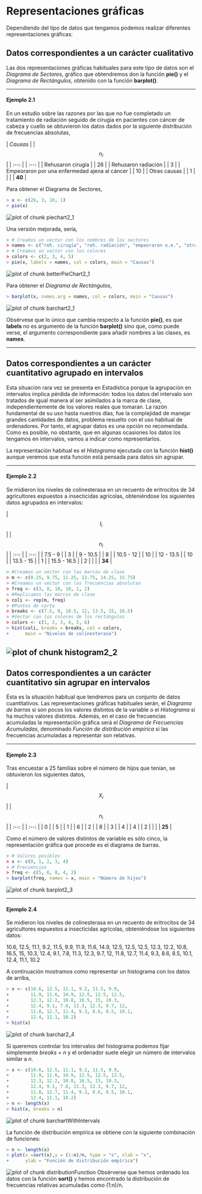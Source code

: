 
# Representaciones gráficas

Dependiendo del tipo de datos que tengamos podemos realizar diferentes representaciones gráficas:

## Datos correspondientes a un carácter cualitativo

Las dos representaciones gráficas habituales para este tipo de datos son el _Diagrama de Sectores_, gráfico que obtendremos don la función __pie()__ y el _Diagrama de Rectángulos_, obtenido con la función __barplot()__.

---
#### Ejemplo 2.1

En un estudio sobre las razones por las que no fue completado un tratamiento de radiación seguido de cirugía en pacientes con cáncer de cabeza y cuello se obtuvieron los datos dados por la siguiente distribución de frecuencias absolutas,

| _Causas_ | | $$n_{i}$$ |
| :--: | | :--: |
| Rehusaron cirugía | | 26 |
| Rehusaron radiación | | 3 |
| Empeoraron por una enfermedad ajena al cáncer | | 10 |
| Otras causas | | 1 |
|  | | __40__ |

Para obtener el Diagrama de Sectores,


```r
> x <- c(26, 3, 10, 1)
> pie(x)
```

![plot of chunk piechart2_1](figure/piechart2_1-1.png)

Una versión mejorada, sería,

 

```r
> # Creamos un vector con los nombres de los sectores
> names <- c("reh. cirugía", "reh. radiación", "empeoraron o.e.", "otras")
> # Creamos un vector con los colores
> colors <- c(2, 3, 4, 5)
> pie(x, labels = names, col = colors, main = "Causas")
```

![plot of chunk betterPieChart2_1](figure/betterPieChart2_1-1.png)

Para obtener el _Diagrama de Rectángulos_,

```r
> barplot(x, names.arg = names, col = colors, main = "Causas")
```

![plot of chunk barchart2_1](figure/barchart2_1-1.png)

Obsérvese que lo único que cambia respecto a la función __pie()__, es que __labels__ no es argumento de la función __barplot()__ sino que, como puede verse, el argumento correspondiente para añadir nombres a las clases, es __names__.

---

## Datos correspondientes a un carácter cuantitativo agrupado en intervalos

Esta situación rara vez se presenta en Estadística porque la agrupación en intervalos implica pérdida de información: todos los datos del intervalo son tratados de igual manera al ser asimilados a la marca de clase, independientemente de los valores reales que tomaran. La razón fundamental de su uso hasta nuestros días, fue la complejidad de manejar grandes cantidades de datos, problema resuelto con el uso habitual de ordenadores. Por tanto, el agrupar datos es una opción no recomendada. Como es posible, no obstante, que en algunas ocasiones los datos los tengamos en intervalos, vamos a indicar como representarlos.

La representación habitual es el _Histograma_ ejecutada con la función __hist()__ aunque veremos que esta función está pensada para datos sin agrupar.

---

#### Ejemplo 2.2

Se midieron los niveles de colinesterasa en un recuento de eritrocitos de 34 agricultores expuestos a insecticidas agrícolas, obteniéndose los siguientes datos agrupados en intervalos:


| $$I_{i}$$ | | $$n_{i}$$ |
| :--: | | :--: |
| 7.5 - 9 | | 3 |
| 9 - 10.5 | | 8 |
| 10.5 - 12 | | 10 |
| 12 - 13.5 | | 10 |
| 13.5 - 15 | | 1 |
| 15.5 - 16.5 | | 2 |
|    | | __34__ |


```r
> #Creamos un vector con las marcas de clase
> m <- c(8.25, 9.75, 11.25, 12.75, 14.25, 15.75)
> #Creamos un vector con las frecuencias absolutas
> freq <- c(3, 8, 10, 10, 1, 2)
> #Replicamos las marcas de clase
> coli <- rep(m, freq)
> #Puntos de corte
> breaks <- c(7.5, 9, 10.5, 12, 13.5, 15, 16.5)
> #Vector con los colores de los rectángulos
> colors <- c(1, 2, 3, 4, 5, 6)
> hist(coli, breaks = breaks, col = colors,
+      main = "Niveles de colinesterasa")
```

![plot of chunk histogram2_2](figure/histogram2_2-1.png)
---

## Datos correspondientes a un carácter cuantitativo sin agrupar en intervalos

Ésta es la situación habitual que tendremos para un conjunto de datos cuantitativos. Las representaciones gráficas habituales serán, el _Diagrama de barras_ si son pocos los valores distintos de la variable o el _Histograma_ si ha muchos valores distintos. Además, en el caso de frecuencias acumuladas la representación gráfica será el _Diagrama de Frecuencias Acumuladas_, denominado _Función de distribución empírica_ si las frecuencias acumuladas a representar son relativas.

---
#### Ejemplo 2.3

Tras encuestar a 25 familias sobre el número de hijos que tenían, se obtuvieron los siguientes datos,

| $$X_{i}$$ | | $$n_{i}$$ |
| :--: | | :--: |
| 0 | | 5 |
| 1 | | 6 |
| 2 | | 8 |
| 3 | | 4 |
| 4 | | 2 |
|    | | __25__ |

Como el número de valores distintos de variable es sólo cinco, la representación gráfica que procede es el diagrama de barras.


```r
> # Valores posibles
> x <- c(0, 1, 2, 3, 4)
> # Frecuencias 
> freq <- c(5, 6, 8, 4, 2)
> barplot(freq, names = x, main = "Número de hijos")
```

![plot of chunk barplot2_3](figure/barplot2_3-1.png)

---


#### Ejemplo 2.4

Se midieron los niveles de colinesterasa en un recuento de eritrocitos de 34 agricultores expuestos a insecticidas agrícolas, obteniéndose los siguientes datos:

10.6, 12.5, 11.1, 9.2, 11.5, 9.9, 11.9, 11.6, 14.9, 12.5, 12.5, 12.5, 12.3, 12.2, 10.8, 16.5, 15, 10.3, 12.4, 9.1, 7.8, 11.3, 12.3, 9.7, 12, 11.8, 12.7, 11.4, 9.3, 8.6, 8.5, 10.1, 12.4, 11.1, 10.2

A continuación mostramos como representar un histograma con los datos de arriba,


```r
> x <- c(10.6, 12.5, 11.1, 9.2, 11.5, 9.9, 
+        11.9, 11.6, 14.9, 12.5, 12.5, 12.5,
+        12.3, 12.2, 10.8, 16.5, 15, 10.3, 
+        12.4, 9.1, 7.8, 11.3, 12.3, 9.7, 12,
+        11.8, 12.7, 11.4, 9.3, 8.6, 8.5, 10.1,
+        12.4, 11.1, 10.2)
> hist(x)
```

![plot of chunk barchar2_4](figure/barchar2_4-1.png)

Si queremos controlar los intervalos del histograma podemos fijar simplemente _breaks = n_ y el ordenador suele elegir un número de intervalos similar a _n_.


```r
> x <- c(10.6, 12.5, 11.1, 9.2, 11.5, 9.9, 
+        11.9, 11.6, 14.9, 12.5, 12.5, 12.5,
+        12.3, 12.2, 10.8, 16.5, 15, 10.3, 
+        12.4, 9.1, 7.8, 11.3, 12.3, 9.7, 12,
+        11.8, 12.7, 11.4, 9.3, 8.6, 8.5, 10.1,
+        12.4, 11.1, 10.2)
> n <- length(x)
> hist(x, breaks = n)
```

![plot of chunk barchartWithIntervals](figure/barchartWithIntervals-1.png)

La función de distribución empírica se obtiene con la siguiente combinación de funciones:


```r
> n <- length(x)
> plot(x =sort(x),y = (1:n)/n, type = "s", xlab = "x",
+      ylab = "Función de distribución empírica")
```

![plot of chunk distributionFunction](figure/distributionFunction-1.png)
Obsérverse que hemos ordenado los datos con la función __sort()__ y hemos encontrado la distribución de frecuencias relativas acumuladas como (1:n)/n. 


